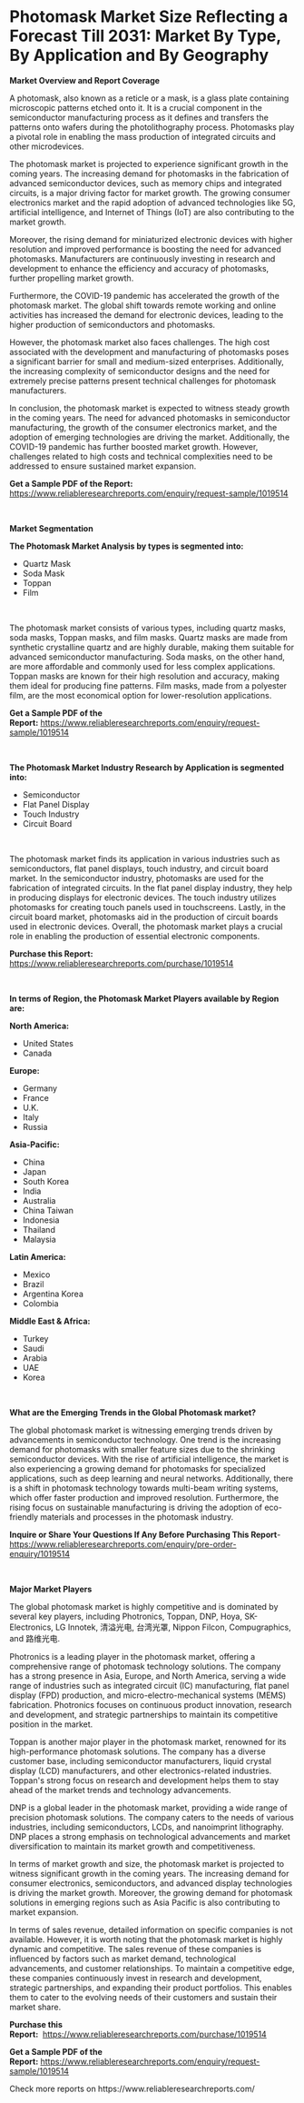 <p><h1>Photomask Market Size Reflecting a Forecast Till 2031: Market By Type, By Application and By Geography</h1></p><p><strong>Market Overview and Report Coverage</strong></p>
<p><p>A photomask, also known as a reticle or a mask, is a glass plate containing microscopic patterns etched onto it. It is a crucial component in the semiconductor manufacturing process as it defines and transfers the patterns onto wafers during the photolithography process. Photomasks play a pivotal role in enabling the mass production of integrated circuits and other microdevices.</p><p>The photomask market is projected to experience significant growth in the coming years. The increasing demand for photomasks in the fabrication of advanced semiconductor devices, such as memory chips and integrated circuits, is a major driving factor for market growth. The growing consumer electronics market and the rapid adoption of advanced technologies like 5G, artificial intelligence, and Internet of Things (IoT) are also contributing to the market growth.</p><p>Moreover, the rising demand for miniaturized electronic devices with higher resolution and improved performance is boosting the need for advanced photomasks. Manufacturers are continuously investing in research and development to enhance the efficiency and accuracy of photomasks, further propelling market growth.</p><p>Furthermore, the COVID-19 pandemic has accelerated the growth of the photomask market. The global shift towards remote working and online activities has increased the demand for electronic devices, leading to the higher production of semiconductors and photomasks.</p><p>However, the photomask market also faces challenges. The high cost associated with the development and manufacturing of photomasks poses a significant barrier for small and medium-sized enterprises. Additionally, the increasing complexity of semiconductor designs and the need for extremely precise patterns present technical challenges for photomask manufacturers.</p><p>In conclusion, the photomask market is expected to witness steady growth in the coming years. The need for advanced photomasks in semiconductor manufacturing, the growth of the consumer electronics market, and the adoption of emerging technologies are driving the market. Additionally, the COVID-19 pandemic has further boosted market growth. However, challenges related to high costs and technical complexities need to be addressed to ensure sustained market expansion.</p></p>
<p><strong>Get a Sample PDF of the Report:</strong> <a href="https://www.reliableresearchreports.com/enquiry/request-sample/1019514">https://www.reliableresearchreports.com/enquiry/request-sample/1019514</a></p>
<p>&nbsp;</p>
<p><strong>Market Segmentation</strong></p>
<p><strong>The Photomask Market Analysis by types is segmented into:</strong></p>
<p><ul><li>Quartz Mask</li><li>Soda Mask</li><li>Toppan</li><li>Film</li></ul></p>
<p>&nbsp;</p>
<p><p>The photomask market consists of various types, including quartz masks, soda masks, Toppan masks, and film masks. Quartz masks are made from synthetic crystalline quartz and are highly durable, making them suitable for advanced semiconductor manufacturing. Soda masks, on the other hand, are more affordable and commonly used for less complex applications. Toppan masks are known for their high resolution and accuracy, making them ideal for producing fine patterns. Film masks, made from a polyester film, are the most economical option for lower-resolution applications.</p></p>
<p><strong>Get a Sample PDF of the Report:</strong>&nbsp;<a href="https://www.reliableresearchreports.com/enquiry/request-sample/1019514">https://www.reliableresearchreports.com/enquiry/request-sample/1019514</a></p>
<p>&nbsp;</p>
<p><strong>The Photomask Market Industry Research by Application is segmented into:</strong></p>
<p><ul><li>Semiconductor</li><li>Flat Panel Display</li><li>Touch Industry</li><li>Circuit Board</li></ul></p>
<p>&nbsp;</p>
<p><p>The photomask market finds its application in various industries such as semiconductors, flat panel displays, touch industry, and circuit board market. In the semiconductor industry, photomasks are used for the fabrication of integrated circuits. In the flat panel display industry, they help in producing displays for electronic devices. The touch industry utilizes photomasks for creating touch panels used in touchscreens. Lastly, in the circuit board market, photomasks aid in the production of circuit boards used in electronic devices. Overall, the photomask market plays a crucial role in enabling the production of essential electronic components.</p></p>
<p><strong>Purchase this Report:</strong>&nbsp; <a href="https://www.reliableresearchreports.com/purchase/1019514">https://www.reliableresearchreports.com/purchase/1019514</a></p>
<p>&nbsp;</p>
<p><strong>In terms of Region, the Photomask Market Players available by Region are:</strong></p>
<p>
    <p> <strong> North America: </strong>
        <ul>
            <li>United States</li>
            <li>Canada</li>
        </ul>
        </p> 
    <p> <strong> Europe: </strong>
        <ul>
            <li>Germany</li>
            <li>France</li>
            <li>U.K.</li>
            <li>Italy</li>
            <li>Russia</li>
        </ul>
        </p> 
    <p> <strong> Asia-Pacific: </strong>
        <ul>
            <li>China</li>
            <li>Japan</li>
            <li>South Korea</li>
            <li>India</li>
            <li>Australia</li>
            <li>China Taiwan</li>
            <li>Indonesia</li>
            <li>Thailand</li>
            <li>Malaysia</li>
        </ul>
        </p> 
    <p> <strong> Latin America: </strong>
        <ul>
            <li>Mexico</li>
            <li>Brazil</li>
            <li>Argentina Korea</li>
            <li>Colombia</li>
        </ul>
        </p> 
    <p> <strong> Middle East & Africa: </strong>
        <ul>
            <li>Turkey</li>
            <li>Saudi</li>
            <li>Arabia</li>
            <li>UAE</li>
            <li>Korea</li>
        </ul>
    </p>
    </p>
<p>&nbsp;</p>
<p><strong>What are the Emerging Trends in the Global Photomask market?</strong></p>
<p><p>The global photomask market is witnessing emerging trends driven by advancements in semiconductor technology. One trend is the increasing demand for photomasks with smaller feature sizes due to the shrinking semiconductor devices. With the rise of artificial intelligence, the market is also experiencing a growing demand for photomasks for specialized applications, such as deep learning and neural networks. Additionally, there is a shift in photomask technology towards multi-beam writing systems, which offer faster production and improved resolution. Furthermore, the rising focus on sustainable manufacturing is driving the adoption of eco-friendly materials and processes in the photomask industry.</p></p>
<p><strong>Inquire or Share Your Questions If Any Before Purchasing This Report</strong>- <a href="https://www.reliableresearchreports.com/enquiry/pre-order-enquiry/1019514">https://www.reliableresearchreports.com/enquiry/pre-order-enquiry/1019514</a></p>
<p>&nbsp;</p>
<p><strong>Major Market Players</strong></p>
<p><p>The global photomask market is highly competitive and is dominated by several key players, including Photronics, Toppan, DNP, Hoya, SK-Electronics, LG Innotek, 清溢光电, 台湾光罩, Nippon Filcon, Compugraphics, and 路维光电. </p><p>Photronics is a leading player in the photomask market, offering a comprehensive range of photomask technology solutions. The company has a strong presence in Asia, Europe, and North America, serving a wide range of industries such as integrated circuit (IC) manufacturing, flat panel display (FPD) production, and micro-electro-mechanical systems (MEMS) fabrication. Photronics focuses on continuous product innovation, research and development, and strategic partnerships to maintain its competitive position in the market. </p><p>Toppan is another major player in the photomask market, renowned for its high-performance photomask solutions. The company has a diverse customer base, including semiconductor manufacturers, liquid crystal display (LCD) manufacturers, and other electronics-related industries. Toppan's strong focus on research and development helps them to stay ahead of the market trends and technology advancements. </p><p>DNP is a global leader in the photomask market, providing a wide range of precision photomask solutions. The company caters to the needs of various industries, including semiconductors, LCDs, and nanoimprint lithography. DNP places a strong emphasis on technological advancements and market diversification to maintain its market growth and competitiveness. </p><p>In terms of market growth and size, the photomask market is projected to witness significant growth in the coming years. The increasing demand for consumer electronics, semiconductors, and advanced display technologies is driving the market growth. Moreover, the growing demand for photomask solutions in emerging regions such as Asia Pacific is also contributing to market expansion. </p><p>In terms of sales revenue, detailed information on specific companies is not available. However, it is worth noting that the photomask market is highly dynamic and competitive. The sales revenue of these companies is influenced by factors such as market demand, technological advancements, and customer relationships. To maintain a competitive edge, these companies continuously invest in research and development, strategic partnerships, and expanding their product portfolios. This enables them to cater to the evolving needs of their customers and sustain their market share.</p></p>
<p><strong>Purchase this Report:</strong>&nbsp;&nbsp;<a href="https://www.reliableresearchreports.com/purchase/1019514">https://www.reliableresearchreports.com/purchase/1019514</a></p>
<p></p>
<p><strong>Get a Sample PDF of the Report:</strong>&nbsp;<a href="https://www.reliableresearchreports.com/enquiry/request-sample/1019514">https://www.reliableresearchreports.com/enquiry/request-sample/1019514</a></p>
<p>Check more reports on https://www.reliableresearchreports.com/</p>